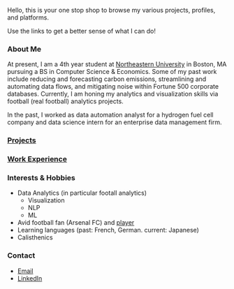 Hello, this is your one stop shop to browse my various projects, profiles, and platforms. 

Use the links to get a better sense of what I can do!

### About Me

At present, I am a 4th year student at [Northeastern University](https://www.khoury.northeastern.edu/) in Boston, MA pursuing a BS in Computer Science & Economics.  Some of my past work include reducing and forecasting carbon emissions, streamlining and automating data flows, and mitigating noise within Fortune 500 corporate databases. Currently, I am honing my analytics and visualization skills via football (real football) analytics projects.

In the past, I worked as data automation analyst for a hydrogen fuel cell company and data science intern for an enterprise data management firm.

### [Projects](projects.md)

### [Work Experience](work.md)

### Interests & Hobbies
- Data Analytics (in particular footall analytics)
  - Visualization
  - NLP
  - ML
- Avid football fan (Arsenal FC) and [player](https://www.youtube.com/watch?v=sXh5QmqUBp4)
- Learning languages (past: French, German. current: Japanese)
- Calisthenics

### Contact

- [Email](patel.dea@northeastern.edu)
- [LinkedIn](http://www.linkedin.com/in/dp2)
